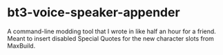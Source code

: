 # bt3-voice-speaker-appender
A command-line modding tool that I wrote in like half an hour for a friend. Meant to insert disabled Special Quotes for the new character slots from MaxBuild.
